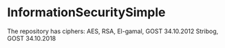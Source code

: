 # InformationSecuritySimple
The repository has ciphers: AES, RSA, El-gamal, GOST 34.10.2012 Stribog, GOST 34.10.2018
